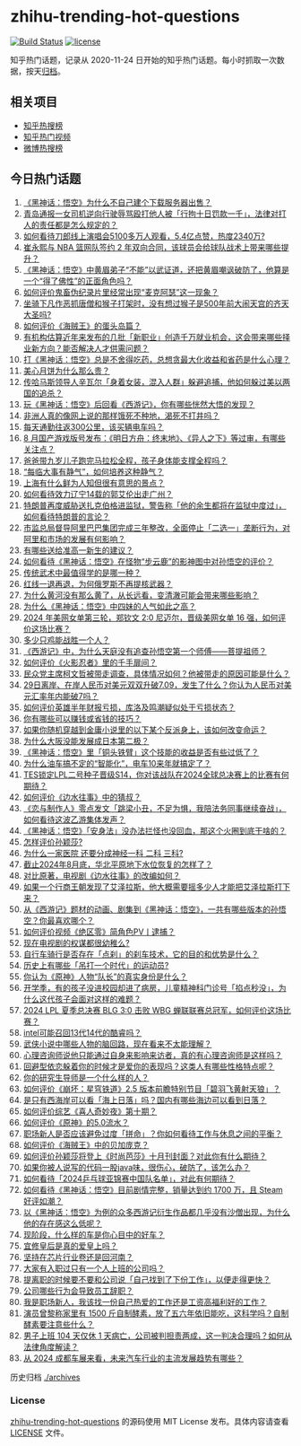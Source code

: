# zhihu-trending-hot-questions

[![Build Status](https://github.com/justjavac/zhihu-trending-hot-questions/workflows/ci/badge.svg?branch=master)](https://github.com/justjavac/zhihu-trending-hot-questions/actions)
[![license](https://img.shields.io/github/license/justjavac/zhihu-trending-hot-questions)](https://github.com/justjavac/zhihu-trending-hot-questions/blob/master/LICENSE)

知乎热门话题，记录从 2020-11-24
日开始的知乎热门话题。每小时抓取一次数据，按天[归档](./archives)。

## 相关项目

- [知乎热搜榜](https://github.com/justjavac/zhihu-trending-top-search)
- [知乎热门视频](https://github.com/justjavac/zhihu-trending-hot-video)
- [微博热搜榜](https://github.com/justjavac/weibo-trending-hot-search)

## 今日热门话题

<!-- BEGIN -->
<!-- 最后更新时间 Sat Aug 31 2024 12:22:07 GMT+0800 (China Standard Time) -->

1. [《黑神话：悟空》为什么不自己建个下载服务器出售？](https://www.zhihu.com/question/664862603)
1. [青岛通报一女司机逆向行驶辱骂殴打他人被「行拘十日罚款一千」，法律对打人的责任都是怎么规定的？](https://www.zhihu.com/question/665690853)
1. [如何看待刀郎线上演唱会5100多万人观看，5.4亿点赞，热度2340万?](https://www.zhihu.com/question/665747829)
1. [崔永熙与 NBA 篮网队签约 2 年双向合同，该球员会给球队战术上带来哪些提升？](https://www.zhihu.com/question/665708260)
1. [《黑神话：悟空》中黄眉弟子“不能”以武证道，还把黄眉嘲讽破防了，他算是一个“得了佛性”的正面角色吗？](https://www.zhihu.com/question/665537862)
1. [如何评价鬼畜伪纪录片里经常出现“麦克阿瑟”这一现象？](https://www.zhihu.com/question/591345252)
1. [坐骑下凡作恶抓唐僧和猴子打架时，没有想过猴子是500年前大闹天宫的齐天大圣吗?](https://www.zhihu.com/question/665543397)
1. [如何评价《海贼王》的蛋头岛篇？](https://www.zhihu.com/question/665461184)
1. [有机构估算近年来发布的几批「新职业」创造千万就业机会，这会带来哪些择业新方向？能否解决人才供需问题？](https://www.zhihu.com/question/665629991)
1. [打《黑神话：悟空》总是不舍得吃药，总想贪最大化收益和省药是什么心理？](https://www.zhihu.com/question/665620828)
1. [美心月饼为什么那么贵？](https://www.zhihu.com/question/291683629)
1. [传哈马斯领导人辛瓦尔「身着女装，混入人群」躲避追捕，他如何躲过美以两国的追杀？](https://www.zhihu.com/question/665536198)
1. [玩《黑神话：悟空》后回看《西游记》，你有哪些恍然大悟的发现？](https://www.zhihu.com/question/665592296)
1. [非洲人真的像网上说的那样饿死不种地，渴死不打井吗？](https://www.zhihu.com/question/305114543)
1. [每天通勤往返300公里，该买辆电车吗？](https://www.zhihu.com/question/665687244)
1. [8 月国产游戏版号发布：《明日方舟：终末地》、《异人之下》等过审，有哪些关注点？](https://www.zhihu.com/question/665721143)
1. [爸爸带九岁儿子跑完马拉松全程，孩子身体能支撑全程吗？](https://www.zhihu.com/question/665480239)
1. [“每临大事有静气”，如何培养这种静气？](https://www.zhihu.com/question/340138252)
1. [上海有什么鲜为人知但很有意思的景点？](https://www.zhihu.com/question/20174506)
1. [如何看待效力辽宁14载的郭艾伦出走广州？](https://www.zhihu.com/question/665335779)
1. [特朗普再度威胁送扎克伯格进监狱，警告称「他的余生都将在监狱中度过」，如何看待特朗普的言论？](https://www.zhihu.com/question/665594726)
1. [市监总局督导阿里巴巴集团完成三年整改，全面停止「二选一」垄断行为，对阿里和市场的发展有何影响？](https://www.zhihu.com/question/665715173)
1. [有哪些送给准高一新生的建议？](https://www.zhihu.com/question/49779691)
1. [如何看待《黑神话：悟空》在怪物“步云鹿”的影神图中对孙悟空的评价？](https://www.zhihu.com/question/665091499)
1. [传统武术中最值得学的是哪一种？](https://www.zhihu.com/question/608063657)
1. [红线一退再退，为何俄罗斯不再提核武器？](https://www.zhihu.com/question/665595768)
1. [为什么黄河没有那么黄了，从长远看，变清澈可能会带来哪些影响？](https://www.zhihu.com/question/658077078)
1. [为什么《黑神话：悟空》中四妹的人气如此之高？](https://www.zhihu.com/question/664090086)
1. [2024 年美网女单第三轮，郑钦文 2:0 尼迈尔，晋级美网女单 16 强，如何评价这场比赛？](https://www.zhihu.com/question/665748337)
1. [多少只鸡能战胜一个人？](https://www.zhihu.com/question/28507089)
1. [《西游记》中，为什么天庭没有追查孙悟空第一个师傅——菩提祖师？](https://www.zhihu.com/question/403995759)
1. [如何评价《火影忍者》里的千手扉间？](https://www.zhihu.com/question/272290307)
1. [民众党主席柯文哲被带走调查，具体情况如何？他被带走的原因可能是什么？](https://www.zhihu.com/question/665704269)
1. [29日离岸、在岸人民币对美元双双升破7.09，发生了什么？你认为人民币对美元汇率年内能破7吗？](https://www.zhihu.com/question/665639706)
1. [如何评价英雄半年财报亏损，库洛及鸣潮疑似处于亏损状态？](https://www.zhihu.com/question/665733399)
1. [你有哪些可以赚钱或省钱的技巧？](https://www.zhihu.com/question/20977046)
1. [如果你随机穿越到金庸小说里的以下某个反派身上，该如何改变命运？](https://www.zhihu.com/question/312913332)
1. [为什么大阪没能发展成日本第二极？](https://www.zhihu.com/question/41665276)
1. [《黑神话：悟空》里「铜头铁臂」这个技能的收益是否有些过低了？](https://www.zhihu.com/question/665620378)
1. [为什么油车搞不定的“智能化”，电车10来年就搞定了？](https://www.zhihu.com/question/664612158)
1. [TES锁定LPL二号种子晋级S14，你对该战队在2024全球总决赛上的比赛有何期待？](https://www.zhihu.com/question/665734704)
1. [如何评价《边水往事》中的猜叔？](https://www.zhihu.com/question/664476418)
1. [《恋与制作人》零点发文「跳梁小丑，不足为惧，我陪法务同事继续奋战」，如何看待这波乙游集体发声？](https://www.zhihu.com/question/665677576)
1. [《黑神话：悟空》「安身法」没办法拦怪也没回血，那这个火圈到底干啥的？](https://www.zhihu.com/question/665496647)
1. [怎样评价孙颖莎?](https://www.zhihu.com/question/604736810)
1. [为什么一家医院 还要分成神经一科 二科 三科?](https://www.zhihu.com/question/638406982)
1. [截止2024年8月底，华北平原地下水位恢复的怎样了？](https://www.zhihu.com/question/665404303)
1. [对比原著，电视剧《边水往事》的改编如何？](https://www.zhihu.com/question/664699933)
1. [如果一个行商王朝发现了艾泽拉斯，他大概需要摇多少人才能把艾泽拉斯打下来？](https://www.zhihu.com/question/665340417)
1. [从《西游记》题材的动画、剧集到《黑神话：悟空》，一共有哪些版本的孙悟空？你最喜欢哪个？](https://www.zhihu.com/question/665593820)
1. [如何评价视频《绝区零》简角色PV丨逮捕？](https://www.zhihu.com/question/665696046)
1. [现在电视剧的权谋都很幼稚么?](https://www.zhihu.com/question/665557790)
1. [自行车骑行是否存在「点刹」的刹车技术，它的目的和优势是什么？](https://www.zhihu.com/question/665648199)
1. [历史上有哪些「吊打一个时代」的运动员?](https://www.zhihu.com/question/365600125)
1. [你认为《原神》人物“队长”的真实身份是什么？](https://www.zhihu.com/question/665610584)
1. [开学季，有的孩子没进校园却进了病房，儿童精神科门诊号「掐点秒没」，为什么这代孩子会面对这样的难题？](https://www.zhihu.com/question/664891666)
1. [2024 LPL 夏季总决赛 BLG 3:0 击败 WBG 蝉联联赛总冠军，如何评价这场比赛？](https://www.zhihu.com/question/665717690)
1. [intel可能召回13代14代的酷睿吗？](https://www.zhihu.com/question/662264375)
1. [武侠小说中哪些人物的脑回路，现在看来不太能理解？](https://www.zhihu.com/question/664279066)
1. [心理咨询师说他只能通过自身来影响来访者，真的有心理咨询师是这样吗？](https://www.zhihu.com/question/664982135)
1. [回避型依恋躲着你的时候才是爱你的表现吗？这类人有哪些性格特点呢？](https://www.zhihu.com/question/665146680)
1. [你的研究生导师是一个什么样的人？](https://www.zhihu.com/question/489890918)
1. [如何评价《崩坏：星穹铁道》2.5 版本前瞻特别节目「碧羽飞黄射天狼」？](https://www.zhihu.com/question/665733362)
1. [是只有西海岸可以看「海上日落」吗？国内有哪些海边可以看到日落？](https://www.zhihu.com/question/664084392)
1. [如何评价综艺《喜人奇妙夜》第十期？](https://www.zhihu.com/question/665698275)
1. [如何评价《原神》的5.0流水？](https://www.zhihu.com/question/665652331)
1. [职场新人是否应该避免过度「拼命」？你如何看待工作与休息之间的平衡？](https://www.zhihu.com/question/662639455)
1. [如何评价《海贼王》中的贝加庞克？](https://www.zhihu.com/question/664294974)
1. [如何评价孙颖莎将登上《时尚芭莎》十月刊封面？对此你有什么期待？](https://www.zhihu.com/question/665694975)
1. [如果你被人说写的代码一股java味，很伤心，破防了，该怎么办？](https://www.zhihu.com/question/662538042)
1. [如何看待「2024乒乓球亚锦赛中国队名单」，对此有何期待？](https://www.zhihu.com/question/665717043)
1. [如何看待《黑神话：悟空》目前剧情完整，销量达到约 1700 万，且 Steam 好评如潮？](https://www.zhihu.com/question/665536397)
1. [以《黑神话：悟空》为例的众多西游记衍生作品都几乎没有沙僧出现，为什么他的存在感这么低呢？](https://www.zhihu.com/question/665595556)
1. [现阶段，什么样的车是你心目中的好车？](https://www.zhihu.com/question/653208087)
1. [宜修皇后是真的爱皇上吗？](https://www.zhihu.com/question/288000197)
1. [坚持在芯片行业卷还是回河南？](https://www.zhihu.com/question/660890911)
1. [大家有入职过只有一个人上班的公司吗？](https://www.zhihu.com/question/458895984)
1. [提离职的时候要不要和公司说「自己找到了下份工作」，以便走得更快？](https://www.zhihu.com/question/665558576)
1. [公司哪些行为会导致员工辞职？](https://www.zhihu.com/question/660497221)
1. [我是职场新人，我该找一份自己热爱的工作还是工资高福利好的工作？](https://www.zhihu.com/question/663922982)
1. [演员曾黎称家里有 1500 斤自制酵素，放了五六年依旧能吃，这科学吗？自制酵素要注意些什么？](https://www.zhihu.com/question/665628529)
1. [男子上班 104 天仅休 1 天病亡，公司被判担责两成，这一判决合理吗？如何从法律角度解读？](https://www.zhihu.com/question/665623081)
1. [从 2024 成都车展来看，未来汽车行业的主流发展趋势有哪些？](https://www.zhihu.com/question/665630881)

<!-- END -->

历史归档 [./archives](./archives)

### License

[zhihu-trending-hot-questions](https://github.com/justjavac/zhihu-trending-hot-questions)
的源码使用 MIT License 发布。具体内容请查看 [LICENSE](./LICENSE) 文件。
